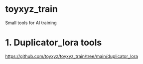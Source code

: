 # toyxyz_train
Small tools for AI training 


# 1. Duplicator_lora tools

https://github.com/toyxyz/toyxyz_train/tree/main/duplicator_lora
